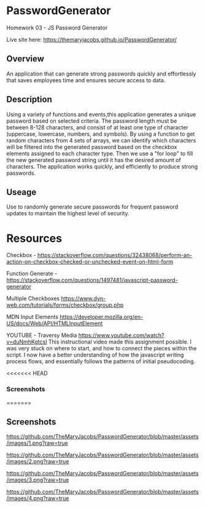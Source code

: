 # PasswordGenerator
Homework 03 - JS Password Generator

Live site here: 
https://themaryjacobs.github.io/PasswordGenerator/


## Overview
An application that can generate strong passwords quickly and effortlessly that saves employees time and ensures secure access to data.

## Description
Using a variety of functions and events,this application generates a unique password based on selected criteria. The password length must be between 8-128 characters, and consist of at least one type of character (uppercase, lowercase, numbers, and symbols). By using a function to get random characters from 4 sets of arrays, we can identify which characters will be filtered into the generated password based on the checkbox elements assigned to each character type. Then we use a "for loop" to fill the new generated password string until it has the desired amount of characters. The application works quickly, and efficiently to produce strong passwords. 

## Useage
Use to randomly generate secure passwords for frequent password updates to maintain the highest level of security. 

# Resources
Checkbox - 
https://stackoverflow.com/questions/32438068/perform-an-action-on-checkbox-checked-or-unchecked-event-on-html-form

Function Generate - 
https://stackoverflow.com/questions/1497481/javascript-password-generator

Multiple Checkboxes
https://www.dyn-web.com/tutorials/forms/checkbox/group.php

MDN Input Elements
https://developer.mozilla.org/en-US/docs/Web/API/HTMLInputElement

YOUTUBE - Traversy Media
https://www.youtube.com/watch?v=duNmhKgtcsI
This instructional video made this assignment possible. I was very stuck on where to start, and how to connect the pieces within the script. I now have a better understanding of how the javascript writing process flows, and essentially follows the patterns of initial pseudocoding. 

<<<<<<< HEAD
### Screenshots
=======
## Screenshots
https://github.com/TheMaryJacobs/PasswordGenerator/blob/master/assets/images/1.png?raw=true

https://github.com/TheMaryJacobs/PasswordGenerator/blob/master/assets/images/2.png?raw=true

https://github.com/TheMaryJacobs/PasswordGenerator/blob/master/assets/images/3.png?raw=true

https://github.com/TheMaryJacobs/PasswordGenerator/blob/master/assets/images/4.png?raw=true
